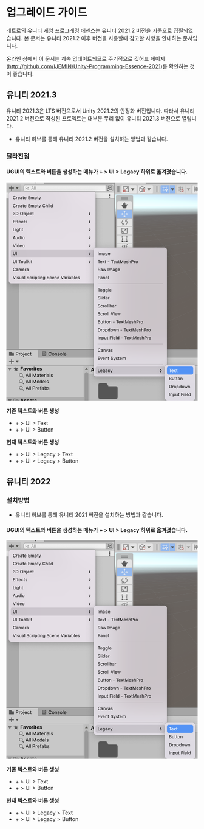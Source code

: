 # 업그레이드 가이드
레트로의 유니티 게임 프로그래밍 에센스는 유니티 2021.2 버전을 기준으로 집필되었습니다.
본 문서는 유니티 2021.2 이후 버전을 사용할때 참고할 사항을 안내하는 문서입니다.

온라인 상에서 이 문서는 계속 업데이트되므로 주기적으로 깃허브 페이지(http://github.com/IJEMIN/Unity-Programming-Essence-2021)를 확인하는 것이 좋습니다.

## 유니티 2021.3
유니티 2021.3은 LTS 버전으로서 Unity 2021.2의 안정화 버전입니다.
따라서 유니티 2021.2 버전으로 작성된 프로젝트는 대부분 무리 없이 유니티 2021.3 버전으로 열립니다.

- 유니티 허브를 통해 유니티 2021.2 버전을 설치하는 방법과 같습니다.

### 달라진점

#### UGUI의 텍스트와 버튼을 생성하는 메뉴가 + > UI > Legacy 하위로 옮겨졌습니다.

![menu_changes](readme_images/screenshot_menu_changes.png)

**기존 텍스트와 버튼 생성**
- \+ > UI > Text
- \+ > UI > Button

**현재 텍스트와 버튼 생성**
- \+ > UI > Legacy > Text
- \+ > UI > Legacy > Button

## 유니티 2022

### 설치방법
- 유니티 허브를 통해 유니티 2021 버전을 설치하는 방법과 같습니다.


#### UGUI의 텍스트와 버튼을 생성하는 메뉴가 + > UI > Legacy 하위로 옮겨졌습니다.

![menu_changes](readme_images/screenshot_menu_changes.png)

**기존 텍스트와 버튼 생성**
- \+ > UI > Text
- \+ > UI > Button

**현재 텍스트와 버튼 생성**
- \+ > UI > Legacy > Text
- \+ > UI > Legacy > Button
